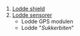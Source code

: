 
1. [Lodde shield][shield]
1. [Lodde sensorer][sensors]
    * Lodde GPS modulen
    * Lodde "*Sukkerbiten*"


[shield]: Lodde-header-shield
[sensors]: Lodde-sensorene





